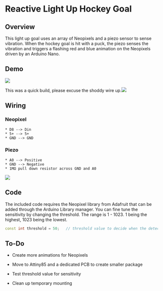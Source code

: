 # Reactive Light Up Hockey Goal

## Overview

This light up goal uses an array of Neopixels and a piezo sensor to sense vibration. When the hockey goal is hit with a puck, the piezo senses the vibration and triggers a flashing red and blue animation on the Neopixels driven by an Arduino Nano. 

## Demo

![](https://github.com/krum04/Reactive-Light-Up-Hockey-Goal/blob/main/goal_demo.gif?raw=true)

This was a quick build, please excuse the shoddy wire up.![](https://github.com/krum04/Reactive-Light-Up-Hockey-Goal/blob/main/images/electronics.jpg?raw=)

## Wiring

### Neopixel

	* D8 --> Din
	* 5+ --> 5+
	* GND --> GND

### Piezo 

 	* A0 --> Positive
 	* GND --> Negative
 	* 1MΩ pull down resistor across GND and A0



![](https://github.com/krum04/Reactive-Light-Up-Hockey-Goal/blob/main/images/goal_bb.png?raw=true)

## Code

The included code requires the Neopixel library from Adafruit that can be added through the Arduino Library manager. You can fine tune the sensitivity by changing the threshold. The range is 1 - 1023. 1 being the highest, 1023 being the lowest. 

```c++
const int threshold = 50;   // threshold value to decide when the detected sound is a knock or not
```

## To-Do

+ Create more animations for Neopixels

+ Move to Attiny85 and a dedicated PCB to create smaller package

+ Test threshold value for sensitivity

+ Clean up temporary mounting

  